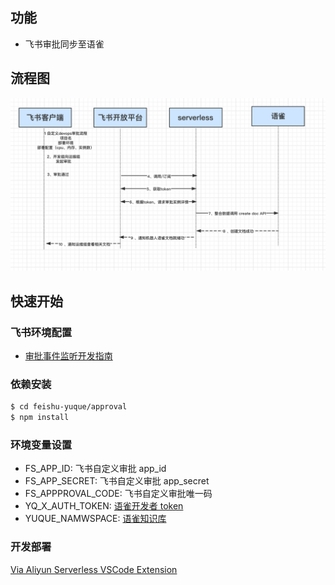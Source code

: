 ## 功能

- 飞书审批同步至语雀

## 流程图
![流程图](./docs/流程图.png)

## 快速开始

### 飞书环境配置

- [审批事件监听开发指南](https://open.feishu.cn/document/ugTM5UjL4ETO14COxkTN/ugDNyUjL4QjM14CO0ITN)

### 依赖安装

```bash
$ cd feishu-yuque/approval
$ npm install
```

### 环境变量设置

- FS_APP_ID: 飞书自定义审批 app_id
- FS_APP_SECRET: 飞书自定义审批 app_secret
- FS_APPPROVAL_CODE: 飞书自定义审批唯一码
- YQ_X_AUTH_TOKEN: [语雀开发者 token](https://www.yuque.com/yuque/developer/api)
- YUQUE_NAMWSPACE: [语雀知识库](https://www.yuque.com/yuque/developer/api)

### 开发部署

[Via Aliyun Serverless VSCode Extension](https://github.com/alibaba/serverless-vscode)
